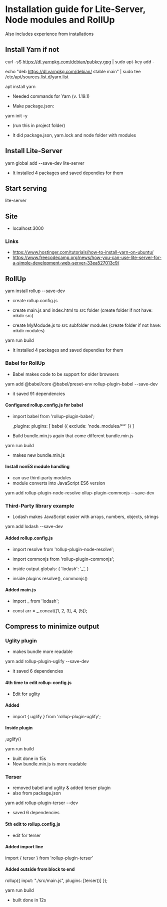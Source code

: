 # Installation guide for Lite-Server, Node modules and RollUp

 Also includes experience from installations

## Install Yarn if not

curl -sS https://dl.yarnpkg.com/debian/pubkey.gpg | sudo apt-key add -

echo "deb https://dl.yarnpkg.com/debian/ stable main" | sudo tee /etc/apt/sources.list.d/yarn.list

apt install yarn

- Needed commands for Yarn (v. 1.19.1)

- Make package.json:

yarn init -y

- (run this in project folder)

- It did package.json, yarn.lock and node folder with modules

## Install Lite-Server

yarn global add --save-dev lite-server

- It installed 4 packages and saved dependies for them

## Start serving

lite-server

## Site

- localhost:3000

### Links

- <https://www.hostinger.com/tutorials/how-to-install-yarn-on-ubuntu/>
- <https://www.freecodecamp.org/news/how-you-can-use-lite-server-for-a-simple-development-web-server-33ea527013c9/>

## RollUp

yarn install rollup --save-dev

- create rollup.config.js

- create main.js and index.html to src folder
  (create folder if not have: mkdir src)

- create MyModude.js to src subfolder modules
  (create folder if not have: mkdir modules)

yarn run build

- It installed 4 packages and saved dependies for them

### Babel for RollUp

- Babel makes code to be support for older browsers

yarn add @babel/core @babel/preset-env rollup-plugin-babel --save-dev

- it saved 91 dependencies

#### Configured rollup.config.js for babel

- import babel from 'rollup-plugin-babel';

  ,plugins: plugins: [ babel ({ exclude: 'node_modules/**' }) ]

- Build bundle.min.js again that come different bundle.min.js

yarn run build

- makes new bundle.min.js

#### Install nonES module handling

- can use third-party modules
- module converts into JavaScript ES6 version

yarn add rollup-plugin-node-resolve ollup-plugin-commonjs --save-dev

### Third-Party library example

- Lodash makes JavaScript easier with arrays, numbers, objects, strings

yarn add lodash --save-dev

#### Added rollup.config.js

- import resolve from 'rollup-plugin-node-resolve';
- import commonjs from 'rollup-plugin-commonjs';

- inside output
    globals: {
            'lodash': '_',
        }

- inside plugins
    resolve(),
    commonjs()

#### Added main.js

- import _ from 'lodash';

- const arr = _.concat([1, 2, 3], 4, [5]);

## Compress to minimize output

### Uglity plugin

- makes bundle more readable

yarn add rollup-plugin-uglify --save-dev

- it saved 6 dependencies

#### 4th time to edit rollup-config.js

- Edit for uglity

#### Added

- import { uglify } from 'rollup-plugin-uglify';

#### Inside plugin

 ,uglify()

 yarn run build

- built done in 15s
- Now bundle.min.js is more readable

### Terser

- removed babel and uglity & added terser plugin
- also from package.json

yarn add rollup-plugin-terser --dev

- saved 6 dependencies

#### 5th edit to rollup.config.js

- edit for terser

#### Added import line

import { terser } from 'rollup-plugin-terser'

#### Added outside from block to end

rollup({
  input: "./src/main.js",
  plugins: [terser()]
});

yarn run build

- built done in 12s
